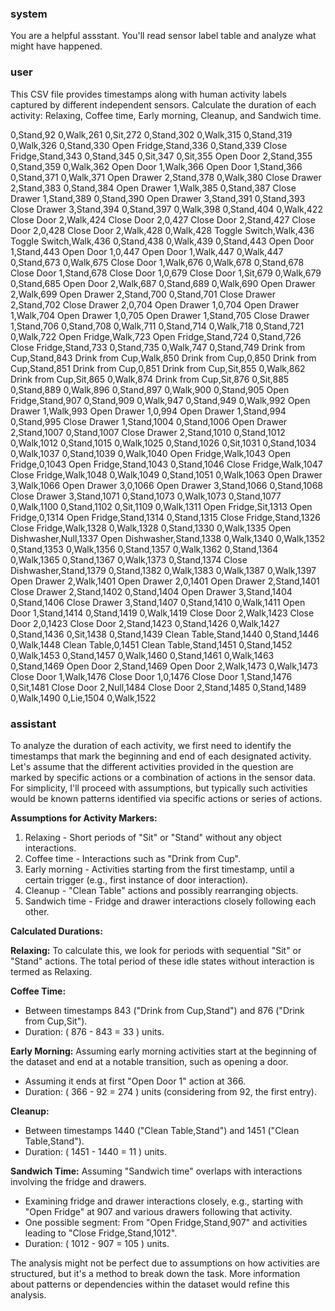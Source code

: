 ### system
You are a helpful assstant. You'll read sensor label table and analyze what might have happened.
### user

This CSV file provides timestamps along with human activity labels captured by different independent sensors.
Calculate the duration of each activity: Relaxing, Coffee time, Early morning, Cleanup, and Sandwich time.
    
0,Stand,92
0,Walk,261
0,Sit,272
0,Stand,302
0,Walk,315
0,Stand,319
0,Walk,326
0,Stand,330
Open Fridge,Stand,336
0,Stand,339
Close Fridge,Stand,343
0,Stand,345
0,Sit,347
0,Sit,355
Open Door 2,Stand,355
0,Stand,359
0,Walk,362
Open Door 1,Walk,366
Open Door 1,Stand,366
0,Stand,371
0,Walk,371
Open Drawer 2,Stand,378
0,Walk,380
Close Drawer 2,Stand,383
0,Stand,384
Open Drawer 1,Walk,385
0,Stand,387
Close Drawer 1,Stand,389
0,Stand,390
Open Drawer 3,Stand,391
0,Stand,393
Close Drawer 3,Stand,394
0,Stand,397
0,Walk,398
0,Stand,404
0,Walk,422
Close Door 2,Walk,424
Close Door 2,0,427
Close Door 2,Stand,427
Close Door 2,0,428
Close Door 2,Walk,428
0,Walk,428
Toggle Switch,Walk,436
Toggle Switch,Walk,436
0,Stand,438
0,Walk,439
0,Stand,443
Open Door 1,Stand,443
Open Door 1,0,447
Open Door 1,Walk,447
0,Walk,447
0,Stand,673
0,Walk,675
Close Door 1,Walk,676
0,Walk,678
0,Stand,678
Close Door 1,Stand,678
Close Door 1,0,679
Close Door 1,Sit,679
0,Walk,679
0,Stand,685
Open Door 2,Walk,687
0,Stand,689
0,Walk,690
Open Drawer 2,Walk,699
Open Drawer 2,Stand,700
0,Stand,701
Close Drawer 2,Stand,702
Close Drawer 2,0,704
Open Drawer 1,0,704
Open Drawer 1,Walk,704
Open Drawer 1,0,705
Open Drawer 1,Stand,705
Close Drawer 1,Stand,706
0,Stand,708
0,Walk,711
0,Stand,714
0,Walk,718
0,Stand,721
0,Walk,722
Open Fridge,Walk,723
Open Fridge,Stand,724
0,Stand,726
Close Fridge,Stand,733
0,Stand,735
0,Walk,747
0,Stand,749
Drink from Cup,Stand,843
Drink from Cup,Walk,850
Drink from Cup,0,850
Drink from Cup,Stand,851
Drink from Cup,0,851
Drink from Cup,Sit,855
0,Walk,862
Drink from Cup,Sit,865
0,Walk,874
Drink from Cup,Sit,876
0,Sit,885
0,Stand,889
0,Walk,896
0,Stand,897
0,Walk,900
0,Stand,905
Open Fridge,Stand,907
0,Stand,909
0,Walk,947
0,Stand,949
0,Walk,992
Open Drawer 1,Walk,993
Open Drawer 1,0,994
Open Drawer 1,Stand,994
0,Stand,995
Close Drawer 1,Stand,1004
0,Stand,1006
Open Drawer 2,Stand,1007
0,Stand,1007
Close Drawer 2,Stand,1010
0,Stand,1012
0,Walk,1012
0,Stand,1015
0,Walk,1025
0,Stand,1026
0,Sit,1031
0,Stand,1034
0,Walk,1037
0,Stand,1039
0,Walk,1040
Open Fridge,Walk,1043
Open Fridge,0,1043
Open Fridge,Stand,1043
0,Stand,1046
Close Fridge,Walk,1047
Close Fridge,Walk,1048
0,Walk,1049
0,Stand,1051
0,Walk,1063
Open Drawer 3,Walk,1066
Open Drawer 3,0,1066
Open Drawer 3,Stand,1066
0,Stand,1068
Close Drawer 3,Stand,1071
0,Stand,1073
0,Walk,1073
0,Stand,1077
0,Walk,1100
0,Stand,1102
0,Sit,1109
0,Walk,1311
Open Fridge,Sit,1313
Open Fridge,0,1314
Open Fridge,Stand,1314
0,Stand,1315
Close Fridge,Stand,1326
Close Fridge,Walk,1328
0,Walk,1328
0,Stand,1330
0,Walk,1335
Open Dishwasher,Null,1337
Open Dishwasher,Stand,1338
0,Walk,1340
0,Walk,1352
0,Stand,1353
0,Walk,1356
0,Stand,1357
0,Walk,1362
0,Stand,1364
0,Walk,1365
0,Stand,1367
0,Walk,1373
0,Stand,1374
Close Dishwasher,Stand,1379
0,Stand,1382
0,Walk,1383
0,Walk,1387
0,Walk,1397
Open Drawer 2,Walk,1401
Open Drawer 2,0,1401
Open Drawer 2,Stand,1401
Close Drawer 2,Stand,1402
0,Stand,1404
Open Drawer 3,Stand,1404
0,Stand,1406
Close Drawer 3,Stand,1407
0,Stand,1410
0,Walk,1411
Open Door 1,Stand,1414
0,Stand,1419
0,Walk,1419
Close Door 2,Walk,1423
Close Door 2,0,1423
Close Door 2,Stand,1423
0,Stand,1426
0,Walk,1427
0,Stand,1436
0,Sit,1438
0,Stand,1439
Clean Table,Stand,1440
0,Stand,1446
0,Walk,1448
Clean Table,0,1451
Clean Table,Stand,1451
0,Stand,1452
0,Walk,1453
0,Stand,1457
0,Walk,1460
0,Stand,1461
0,Walk,1463
0,Stand,1469
Open Door 2,Stand,1469
Open Door 2,Walk,1473
0,Walk,1473
Close Door 1,Walk,1476
Close Door 1,0,1476
Close Door 1,Stand,1476
0,Sit,1481
Close Door 2,Null,1484
Close Door 2,Stand,1485
0,Stand,1489
0,Walk,1490
0,Lie,1504
0,Walk,1522

### assistant
To analyze the duration of each activity, we first need to identify the timestamps that mark the beginning and end of each designated activity. Let's assume that the different activities provided in the question are marked by specific actions or a combination of actions in the sensor data. For simplicity, I'll proceed with assumptions, but typically such activities would be known patterns identified via specific actions or series of actions.

**Assumptions for Activity Markers:**
1. Relaxing - Short periods of "Sit" or "Stand" without any object interactions.
2. Coffee time - Interactions such as "Drink from Cup".
3. Early morning - Activities starting from the first timestamp, until a certain trigger (e.g., first instance of door interaction).
4. Cleanup - "Clean Table" actions and possibly rearranging objects.
5. Sandwich time - Fridge and drawer interactions closely following each other.

**Calculated Durations:**

**Relaxing:**
To calculate this, we look for periods with sequential "Sit" or "Stand" actions. The total period of these idle states without interaction is termed as Relaxing.

**Coffee Time:**
- Between timestamps 843 ("Drink from Cup,Stand") and 876 ("Drink from Cup,Sit").
- Duration: \( 876 - 843 = 33 \) units.

**Early Morning:**
Assuming early morning activities start at the beginning of the dataset and end at a notable transition, such as opening a door.
- Assuming it ends at first "Open Door 1" action at 366.
- Duration: \( 366 - 92 = 274 \) units (considering from 92, the first entry).

**Cleanup:**
- Between timestamps 1440 ("Clean Table,Stand") and 1451 ("Clean Table,Stand").
- Duration: \( 1451 - 1440 = 11 \) units.

**Sandwich Time:**
Assuming "Sandwich time" overlaps with interactions involving the fridge and drawers.
- Examining fridge and drawer interactions closely, e.g., starting with "Open Fridge" at 907 and various drawers following that activity.
- One possible segment: From "Open Fridge,Stand,907" and activities leading to "Close Fridge,Stand,1012".
- Duration: \( 1012 - 907 = 105 \) units.

The analysis might not be perfect due to assumptions on how activities are structured, but it's a method to break down the task. More information about patterns or dependencies within the dataset would refine this analysis.
